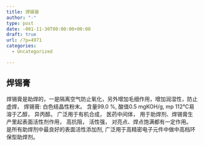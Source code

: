 ```yaml
---
title: 焊锡膏
author: "-"
type: post
date: -001-11-30T00:00:00+00:00
draft: true
url: /?p=4971
categories:
  - Uncategorized

---
```

## 焊锡膏
焊锡膏是助焊的，一是隔离空气防止氧化，另外增加毛细作用，增加润湿性，防止虚焊， 焊锡膏: 白色结晶性粉末。 含量99.0 %, 酸值0.5 mgKOH/g, mp 112℃易溶于乙醇， 异丙醇。 广泛用于有机合成， 医药中间体， 用于助焊剂、焊锡膏生产里起表面活性剂作用， 高抗阻， 活性强， 对亮点、焊点饱满都有一定作用。 是所有助焊剂中最良好的表面活性添加剂, 广泛用于高精密电子元件中做中高档环保型助焊剂。